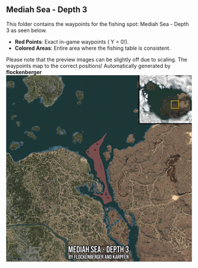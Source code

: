 ## Mediah Sea - Depth 3
This folder contains the waypoints for the fishing spot: Mediah Sea - Depth 3 as seen below.

- **Red Points**: Exact in-game waypoints ( Y = 0!).
- **Colored Areas**: Entire area where the fishing table is consistent.

Please note that the preview images can be slightly off due to scaling. The waypoints map to the correct positions!
Automatically generated by **flockenberger**
![preview_Mediah Sea - Depth 3](./Preview.webp)